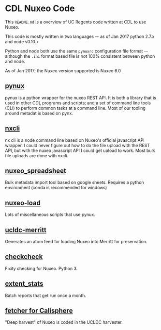 # CDL Nuxeo Code

This `README.md` is a overview of UC Regents code written at CDL to use Nuxeo.

This code is mostly written in two languages -- as of Jan 2017 python 2.7.x and node v0.10.x

Python and node both use the same `pynuxrc` configuration file format -- although the `.ini`
format based file is not 100% consistent between python and node.

As of Jan 2017; the Nuxeo version supported is Nuxeo 6.0

## [pynux](https://github.com/ucldc/pynux/)
pynux is a python wrapper for the nuxeo REST API.  It is both a library that is used
in other CDL programs and scripts; and a set of command line tools (CLI) to perform common
tasks at a command line.  Most of our tooling around metadat is based on pynx.

## [nxcli](https://github.com/ucldc/nxcli)
nx cli is a node command line based on Nuxeo's official javascript API wrapper.  I could never
figure out how to do the file upload with the REST API, but with the nuxeo javascript API I could get
upload to work.  Most bulk file uploads are done with nxcli.

## [nuxeo_spreadsheet](https://github.com/ucldc/nuxeo_spreadsheet)
Bulk metadata import tool based on google sheets.  Requires a python
environment (conda is recommended for windows)

## [nuxeo-load](https://github.com/ucldc/nuxeo-load)
Lots of miscellaneous scripts that use pynux.

## [ucldc-merritt](https://github.com/ucldc/ucldc-merritt)
Generates an atom feed for loading Nuxeo into Merritt for preservation.

## [checkcheck](https://github.com/ucldc/checkcheck)
Fixity checking for Nuxeo.  Python 3.

## [extent_stats](https://github.com/ucldc/extent_stats)
Batch reports that get run once a month.

## [fetcher for Calisphere](https://github.com/ucldc/harvester/blob/master/harvester/fetcher/nuxeofetcher.py)
"Deep harvest" of Nuxeo is coded in the UCLDC harvester.
